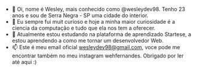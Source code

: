 - 👋  Oi, nome é Wesley, mais conhecido como @wesleydev98. Tenho 23 anos e sou de Serra Negra  - SP uma cidade do interior.
- 👀  Eu sempre fui muit curioso e hoje a minha maior curiosidade é a ciencia da computação e tudo que ela nos tem a oferecer.
- 🌱 Atualmente estou estudando na plataforma de aprendizado  Startese, a estou aprendendo a como me tornar um desenvolvedor Web.
- 📫  Este é meu email oficial wesleydev98@gmail.com, voce pode me encontrar também no meu instagram wehfernandes. Obrigado por ler até aqui :)

<!---
Wesleydev98/Wesleydev98 is a ✨ special ✨ repository because its `README.md` (this file) appears on your GitHub profile.
You can click the Preview link to take a look at your changes.
--->
